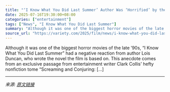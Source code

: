 ```yaml
---
title: "‘I Know What You Did Last Summer’ Author Was ‘Horrified’ by the Movie’s ‘Sensationalized Violence’ After Her Teenage Daughter’s Murder"
date: 2025-07-16T19:30:00+08:00
categories: ["entertainment"]
tags: ["News", "I Know What You Did Last Summer"]
summary: "Although it was one of the biggest horror movies of the late &#8217;90s, &#8220;I Know What You Did Last Summer&#8221; had a negative reaction from author Lois Duncan, who wrote the novel the film is "
source_url: "https://variety.com/2025/film/news/i-know-what-you-did-last-summer-author-hated-violence-1236448878/"
---
```


Although it was one of the biggest horror movies of the late &#8217;90s, &#8220;I Know What You Did Last Summer&#8221; had a negative reaction from author Lois Duncan, who wrote the novel the film is based on. This anecdote comes from an exclusive passage from entertainment writer Clark Collis&#8217; hefty nonfiction tome &#8220;Screaming and Conjuring: [&#8230;]

---

*来源: [原文链接](https://variety.com/2025/film/news/i-know-what-you-did-last-summer-author-hated-violence-1236448878/)*
